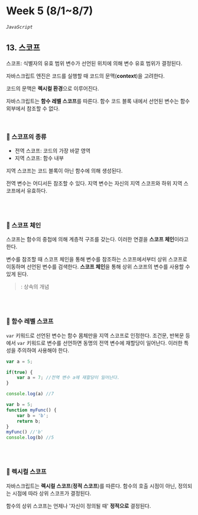 # Week 5 (8/1~8/7)
###### `JavaScript`

## 13. 스코프

스코프: 식별자의 유효 범위
변수가 선언된 위치에 의해 변수 유효 범위가 결정된다.

자바스크립트 엔진은 코드를 실행할 때 코드의 문맥(**context**)을 고려한다.

코드의 문맥은 **렉시컬 환경**으로 이루어진다.

자바스크립트는 **함수 레벨 스코프**를 따른다.
함수 코드 블록 내에서 선언된 변수는 함수 외부에서 참조할 수 없다.

<br/>

### 📌 스코프의 종류

- 전역 스코프: 코드의 가장 바깥 영역
- 지역 스코프: 함수 내부

지역 스코프는 코드 블록이 아닌 함수에 의해 생성된다.

전역 변수는 어디서든 참조할 수 있다.
지역 변수는 자신의 지역 스코프와 하위 지역 스코프에서 유효하다.

<br/>
<br/>

### 📌 스코프 체인

스코프는 함수의 중첩에 의해 계층적 구조를 갖는다. 이러한 연결을 **스코프 체인**이라고 한다.

변수를 참조할 때 스코프 체인을 통해 변수를 참조하는 스코프에서부터 상위 스코프로 이동하며 선언된 변수를 검색한다.
**스코프 체인**을 통해 상위 스코프의 변수를 사용할 수 있게 된다.

>: 상속의 개념


<br/>
<br/>

### 📌 함수 레벨 스코프

`var` 키워드로 선언된 변수는 함수 몸체만을 지역 스코프로 인정한다.
조건문, 반복문 등에서 `var` 키워드로 변수를 선언하면 동명의 전역 변수에 재할당이 일어난다.
이러한 특성을 주의하여 사용해야 한다.


```jsx
var a = 5;

if(true) {
	var a = 7; //전역 변수 a에 재할당이 일어난다.
}

console.log(a) //7
```

```jsx
var b = 5;
function myFunc() {
	var b = 'b';
	return b;
}
myFunc() //'b'
console.log(b) //5
```


<br/>
<br/>

### 📌 렉시컬 스코프

자바스크립트는 **렉시컬 스코프**(**정적 스코프**)를 따른다.
함수의 호출 시점이 아닌, 정의되는 시점에 따라 상위 스코프가 결정된다.

함수의 상위 스코프는 언제나 '자신이 정의될 때' **정적으로** 결정된다.

